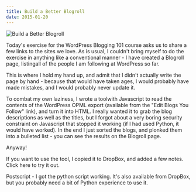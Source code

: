 ```yaml
---
title: Build a Better Blogroll
date: 2015-01-20
---
```


![Build a Better Blogroll](https://source.unsplash.com/FHnnjk1Yj7Y/1600x900)

Today's exercise for the WordPress Blogging 101 course asks us to share a few links to the sites we love. As is usual, I couldn't bring myself to do the exercise in anything like a conventional manner - I have created a Blogroll page, listingall of the people I am following at WordPress so far.

This is where I hold my hand up, and admit that I didn't actually write the page by hand - because that would have taken ages, I would probably have made mistakes, and I would probably never update it.

To combat my own laziness, I wrote a toolwith Javascript to read the contents of the WordPress OPML export (available from the "Edit Blogs You Follow" link), and turn it into HTML. I really wanted it to grab the blog descriptions as well as the titles, but I forgot about a very boring security constraint on Javascript that stopped it working (if I had used Python, it would have worked). In the end I just sorted the blogs, and plonked them into a bulleted list - you can see the results on the Blogroll page.

Anyway!

If you want to use the tool, I copied it to DropBox, and added a few notes. Click here to try it out.

Postscript - I got the python script working. It's also available from DropBox, but you probably need a bit of Python experience to use it.